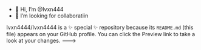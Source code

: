 - 👋 Hi, I’m @Ivxn444
- 💞️ I’m looking for collaboratiin

Ivxn4444/Ivxn4444 is a ✨ special ✨ repository because its `README.md` (this file) appears on your GitHub profile.
You can click the Preview link to take a look at your changes.
--->
